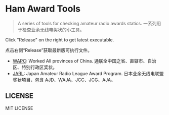 # Ham Award Tools

> A series of tools for checking amateur radio awards statics.
> 一系列用于检查业余无线电奖状的小工具。

Click "Release" on the right to get latest executable.

点击右侧“Release”获取最新版可执行文件。

* [WAPC](WAPC/): Worked All provinces of China. 通联全中国之省、直辖市、自治区、特别行政区奖状。
* [JARL](JARL/): Japan Amateur Radio League Award Program. 日本业余无线电联盟奖状项目，包含 AJD、WAJA、JCC、JCG、AJA。



## LICENSE

MIT LICENSE